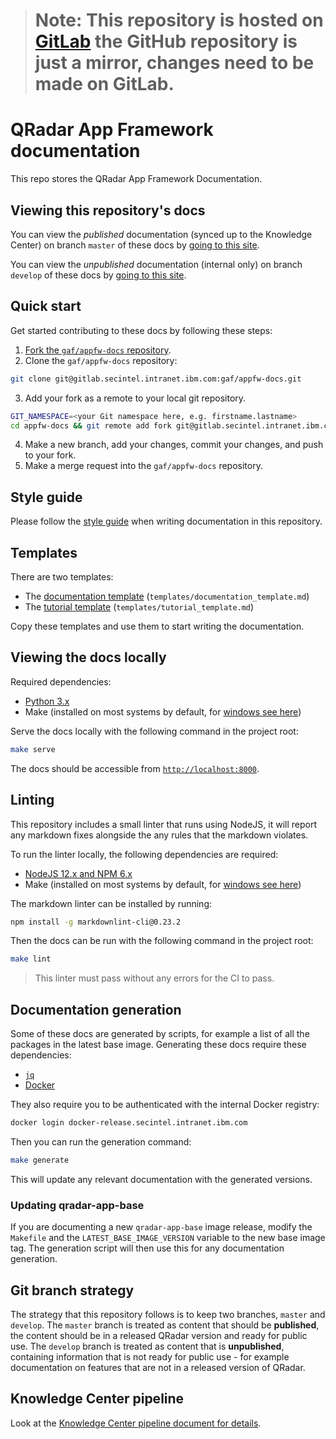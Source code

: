 > # Note: This repository is hosted on [GitLab](https://gitlab.secintel.intranet.ibm.com/gaf/appfw-docs) the GitHub repository is just a mirror, changes need to be made on GitLab.

# QRadar App Framework documentation

This repo stores the QRadar App Framework Documentation.

## Viewing this repository's docs

You can view the *published* documentation (synced up to the Knowledge Center) on branch `master` of these docs by
[going to this site](https://docs.secintel.intranet.ibm.com/gaf/appfw-docs/snapshot/master/).


You can view the *unpublished* documentation (internal only) on branch `develop` of these docs by [going to this
site](https://docs.secintel.intranet.ibm.com/gaf/appfw-docs/snapshot/develop/).

## Quick start

Get started contributing to these docs by following these steps:

1. [Fork the `gaf/appfw-docs` repository](https://gitlab.secintel.intranet.ibm.com/gaf/appfw-docs/-/forks).
2. Clone the `gaf/appfw-docs` repository:

```bash
git clone git@gitlab.secintel.intranet.ibm.com:gaf/appfw-docs.git
```

3. Add your fork as a remote to your local git repository.

```bash
GIT_NAMESPACE=<your Git namespace here, e.g. firstname.lastname>
cd appfw-docs && git remote add fork git@gitlab.secintel.intranet.ibm.com:${GIT_NAMESPACE}/appfw-docs.git
```

4. Make a new branch, add your changes, commit your changes, and push to your fork.
5. Make a merge request into the `gaf/appfw-docs` repository.

## Style guide

Please follow the [style guide](./STYLE_GUIDE.md) when writing documentation in this repository.

## Templates

There are two templates:

- The [documentation template](./templates/documentation_template.md) (`templates/documentation_template.md`)
- The [tutorial template](./templates/tutorial_template.md) (`templates/tutorial_template.md`)

Copy these templates and use them to start writing the documentation.

## Viewing the docs locally

Required dependencies:

- [Python 3.x](https://www.python.org/downloads/)
- Make (installed on most systems by default, for
[windows see here](http://gnuwin32.sourceforge.net/packages/make.htm))

Serve the docs locally with the following command in the project root:

```bash
make serve
```

The docs should be accessible from
[`http://localhost:8000`](http://localhost:8000).

## Linting

This repository includes a small linter that runs using NodeJS, it will report any markdown fixes alongside the any
rules that the markdown violates.

To run the linter locally, the following dependencies are required:

- [NodeJS 12.x and NPM 6.x](https://nodejs.org/en/download/)
- Make (installed on most systems by default, for
[windows see here](http://gnuwin32.sourceforge.net/packages/make.htm))

The markdown linter can be installed by running:

```bash
npm install -g markdownlint-cli@0.23.2
```

Then the docs can be run with the following command in the project root:

```bash
make lint
```

> This linter must pass without any errors for the CI to pass.

## Documentation generation

Some of these docs are generated by scripts, for example a list of all the packages in the latest base image.
Generating these docs require these dependencies:

- [`jq`](https://github.com/stedolan/jq)
- [Docker](https://www.docker.com/)

They also require you to be authenticated with the internal Docker registry:

```bash
docker login docker-release.secintel.intranet.ibm.com
```

Then you can run the generation command:

```bash
make generate
```

This will update any relevant documentation with the generated versions.

### Updating qradar-app-base

If you are documenting a new `qradar-app-base` image release, modify the `Makefile` and the `LATEST_BASE_IMAGE_VERSION`
variable to the new base image tag. The generation script will then use this for any documentation generation.

## Git branch strategy

The strategy that this repository follows is to keep two branches, `master` and `develop`. The `master` branch is
treated as content that should be **published**, the content should be in a released QRadar version and ready for
public use. The `develop` branch is treated as content that is **unpublished**, containing information that is not
ready for public use - for example documentation on features that are not in a released version of QRadar.

## Knowledge Center pipeline

Look at the [Knowledge Center pipeline document for details](./KC_PIPELINE.md).
